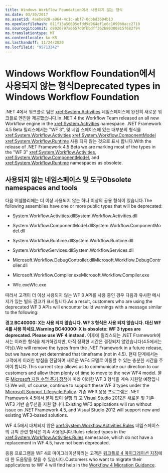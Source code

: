 ```yaml
---
title: Windows Workflow Foundation에서 사용되지 않는 형식
ms.date: 03/30/2017
ms.assetid: 4aebe928-a964-4c1c-abf7-0dbbd3604b13
ms.openlocfilehash: 011f13a56695efdd9e964ef1e6c1099b0acc2710
ms.sourcegitcommit: d8020797a6657d0fbbdff362b80300815f682f94
ms.translationtype: MT
ms.contentlocale: ko-KR
ms.lasthandoff: 11/24/2020
ms.locfileid: "95713342"
---
```

# <a name="deprecated-types-in-windows-workflow-foundation"></a><span data-ttu-id="7170f-102">Windows Workflow Foundation에서 사용되지 않는 형식</span><span class="sxs-lookup"><span data-stu-id="7170f-102">Deprecated types in Windows Workflow Foundation</span></span>
<span data-ttu-id="7170f-103">.NET 4에서 워크플로 팀은 <xref:System.Activities> 네임스페이스에 완전히 새로운 워크플로 엔진을 제공했습니다.</span><span class="sxs-lookup"><span data-stu-id="7170f-103">In .NET 4 the Workflow Team released an all new Workflow engine in the <xref:System.Activities> namespace.</span></span> <span data-ttu-id="7170f-104">.NET Framework 4.5 Beta 릴리스에서는 "WF 3", 및 네임 스페이스에 있는 대부분의 형식을 <xref:System.Workflow.Activities> <xref:System.Workflow.ComponentModel>  <xref:System.Workflow.Runtime> 사용 되지 않는 것으로 표시 합니다.</span><span class="sxs-lookup"><span data-stu-id="7170f-104">With the release of .NET Framework 4.5 Beta we are marking most of the types in the "WF 3" <xref:System.Workflow.Activities>, <xref:System.Workflow.ComponentModel>, and  <xref:System.Workflow.Runtime> namespaces as obsolete.</span></span>

## <a name="obsolete-namespaces-and-tools"></a><span data-ttu-id="7170f-105">사용되지 않는 네임스페이스 및 도구</span><span class="sxs-lookup"><span data-stu-id="7170f-105">Obsolete namespaces and tools</span></span>
 <span data-ttu-id="7170f-106">다음 어셈블리에는 더 이상 사용되지 않는 하나 이상의 공용 형식이 있습니다.</span><span class="sxs-lookup"><span data-stu-id="7170f-106">The following assemblies have one or more public types that will be deprecated:</span></span>

- <span data-ttu-id="7170f-107">System.Workflow.Activities.dll</span><span class="sxs-lookup"><span data-stu-id="7170f-107">System.Workflow.Activities.dll</span></span>

- <span data-ttu-id="7170f-108">System.Workflow.ComponentModel.dll</span><span class="sxs-lookup"><span data-stu-id="7170f-108">System.Workflow.ComponentModel.dll</span></span>

- <span data-ttu-id="7170f-109">System.Workflow.Runtime.dll</span><span class="sxs-lookup"><span data-stu-id="7170f-109">System.Workflow.Runtime.dll</span></span>

- <span data-ttu-id="7170f-110">System.WorkflowServices.dll</span><span class="sxs-lookup"><span data-stu-id="7170f-110">System.WorkflowServices.dll</span></span>

- <span data-ttu-id="7170f-111">Microsoft.Workflow.DebugController.dll</span><span class="sxs-lookup"><span data-stu-id="7170f-111">Microsoft.Workflow.DebugController.dll</span></span>

- <span data-ttu-id="7170f-112">Microsoft.Workflow.Compiler.exe</span><span class="sxs-lookup"><span data-stu-id="7170f-112">Microsoft.Workflow.Compiler.exe</span></span>

- <span data-ttu-id="7170f-113">Wfc.exe</span><span class="sxs-lookup"><span data-stu-id="7170f-113">Wfc.exe</span></span>

 <span data-ttu-id="7170f-114">따라서 고객이 더 이상 사용되지 않는 WF 3 API를 사용 중인 경우 다음과 유사한 메시지가 있는 빌드 경고가 표시됩니다.</span><span class="sxs-lookup"><span data-stu-id="7170f-114">As a result, customers who are using the deprecated WF 3 APIs will encounter build warnings with a message similar to the following:</span></span>

 <span data-ttu-id="7170f-115">**경고 BC40000: X는 사용 되지 않습니다. WF 3 형식은 사용 되지 않습니다. 대신 WF 4를 사용 하세요.**</span><span class="sxs-lookup"><span data-stu-id="7170f-115">**Warning BC40000: X is obsolete: WF 3 types are deprecated. Please use WF 4 instead.**</span></span> <span data-ttu-id="7170f-116">이후에 릴리스되는 .NET Framework에서는 이러한 형식을 제거하겠지만, 아직 정확한 시간은 결정되지 않았습니다(4.5에서는 아님).</span><span class="sxs-lookup"><span data-stu-id="7170f-116">We will remove the types from the .NET Framework in a future release, but we have not yet determined that timeframe (not in 4.5).</span></span> <span data-ttu-id="7170f-117">현재 단계에서는 고객에게 이러한 방침을 전달하여 새로운 WF4 모델로 이동할 수 있는 충분한 시간을 주어야 합니다.</span><span class="sxs-lookup"><span data-stu-id="7170f-117">This current step allows us to communicate our direction to our customers and allow them plenty of time to move to the new WF4 model.</span></span> <span data-ttu-id="7170f-118">물론 [Microsoft 지원 수명 주기 정책](/lifecycle/)에 따라 이러한 WF 3 형식을 계속 지원할 예정입니다.</span><span class="sxs-lookup"><span data-stu-id="7170f-118">We will, of course, continue to support these WF 3 types under the [Microsoft Support Lifecycle Policy](/lifecycle/).</span></span> <span data-ttu-id="7170f-119">기존 WF3 응용 프로그램은 .NET Framework 4.5에서 문제 없이 실행 되 고 Visual Studio 2012은 새로운 및 기존 WF3 기반 솔루션을 지원 합니다.</span><span class="sxs-lookup"><span data-stu-id="7170f-119">Existing WF3 applications will run without issue on .NET Framework 4.5, and Visual Studio 2012 will support new and existing WF3-based solutions.</span></span>

 <span data-ttu-id="7170f-120">WF 4.5에서 대체되지 않은 <xref:System.Workflow.Activities.Rules> 네임스페이스의 규칙 관련 형식은 계속 사용됩니다.</span><span class="sxs-lookup"><span data-stu-id="7170f-120">Rules related types in the <xref:System.Workflow.Activities.Rules> namespace, which do not have a replacement in WF 4.5, have not been deprecated.</span></span>

 <span data-ttu-id="7170f-121">응용 프로그램을 WF 4로 마이그레이션하려는 고객은 [워크플로 4 마이그레이션 지침](migration-guidance.md)에 대 한 도움말을 찾을 수 있습니다.</span><span class="sxs-lookup"><span data-stu-id="7170f-121">Customers who want to migrate their applications to WF 4 will find help in the [Workflow 4 Migration Guidance](migration-guidance.md).</span></span>
